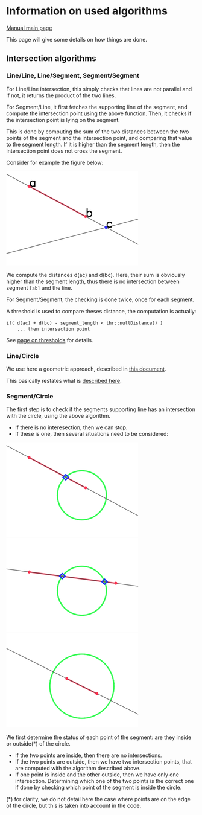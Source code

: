 # Information on used algorithms

[Manual main page](homog2d_manual.md)

This page will give some details on how things are done.

## Intersection algorithms

### Line/Line, Line/Segment, Segment/Segment

For Line/Line intersection, this simply checks that lines are not parallel and if not, it returns the product of the two lines.

For Segment/Line, it first fetches the supporting line of the segment, and compute the intersection point using the above function.
Then, it checks if the intersection point is lying on the segment.

This is done by computing the sum of the two distances between the two points of the segment and the intersection point, and comparing that value to the segment length.
If it is higher than the segment length, then the intersection point does not cross the segment.

Consider for example the figure below:

![Example of line/segment intersection](img/segment_intersect_1.png)

We compute the distances d(ac) and d(bc).
Here, their sum is obviously higher than the segment length, thus there is no intersection between segment `[ab]` and the line.

For Segment/Segment, the checking is done twice, once for each segment.

A threshold is used to compare theses distance, the computation is actually:
```
if( d(ac) + d(bc) - segment_length < thr::nullDistance() )
	... then intersection point
```

See [page on thresholds](homog2d_thresholds.md) for details.



### Line/Circle

We use here a geometric approach, described in [this document](http://skramm.lautre.net/files/misc/intersect_circle_line.pdf).

This basically restates what is [described here](https://cp-algorithms.com/geometry/circle-line-intersection.html).


### Segment/Circle

The first step is to check if the segments supporting line has an intersection with the circle, using the above algorithm.
  * If there is no interesection, then we can stop.
  * If these is one, then several situations need to be considered:

![segintcir1a](img/segment_intersect_circle_1a.png)
![segintcir1b](img/segment_intersect_circle_1b.png)
![segintcir1c](img/segment_intersect_circle_1c.png)

We first determine the status of each point of the segment: are they inside or outside(*) of the circle.

  * If the two points are inside, then there are no intersections.
  * If the two points are outside, then we have two intersection points, that are computed with the algorithm described above.
  * If one point is inside and the other outside, then we have only one intersection.
Determining which one of the two points is the correct one if done by checking which point of the segment is inside the circle.

(*) for clarity, we do not detail here the case where points are on the edge of the circle, but this is taken into account in the code.






